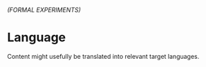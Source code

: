 *(FORMAL EXPERIMENTS)*

# Language 

Content might usefully be translated into relevant target languages.
